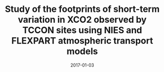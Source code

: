---
title: "<b>Study of the footprints of short-term variation in XCO2 observed by TCCON sites using NIES and FLEXPART atmospheric transport models</b>"
collection: publications
permalink: /publication/2017-01-03-Belikov
date: 2017-01-03
venue: 'Atmospheric Chemistry and Physics'
paperurl: 'https://doi.org/doi:10.5194/acp-17-143-2017'
citation: '<b>29</b> - Belikov D.A., Maksyutov S., Ganshin A., Zhuravlev R., Deutscher N.M. et al., <b>Study of the footprints of short-term variation in XCO2 observed by TCCON sites using NIES and FLEXPART atmospheric transport models</b>, Atmospheric Chemistry and Physics, 17, 143-157, (2017-01-03). <a href="https://doi.org/doi:10.5194/acp-17-143-2017">doi:10.5194/acp-17-143-2017</a> (cited 5 times)

'
---